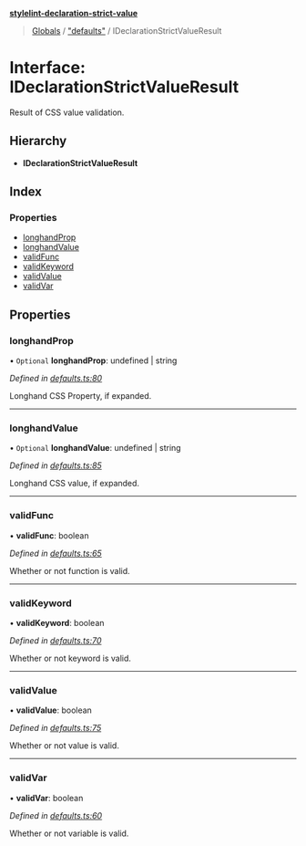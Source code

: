 **[stylelint-declaration-strict-value](../README.md)**

> [Globals](../README.md) / ["defaults"](../modules/_defaults_.md) / IDeclarationStrictValueResult

# Interface: IDeclarationStrictValueResult

Result of CSS value validation.

## Hierarchy

* **IDeclarationStrictValueResult**

## Index

### Properties

* [longhandProp](_defaults_.ideclarationstrictvalueresult.md#longhandprop)
* [longhandValue](_defaults_.ideclarationstrictvalueresult.md#longhandvalue)
* [validFunc](_defaults_.ideclarationstrictvalueresult.md#validfunc)
* [validKeyword](_defaults_.ideclarationstrictvalueresult.md#validkeyword)
* [validValue](_defaults_.ideclarationstrictvalueresult.md#validvalue)
* [validVar](_defaults_.ideclarationstrictvalueresult.md#validvar)

## Properties

### longhandProp

• `Optional` **longhandProp**: undefined \| string

*Defined in [defaults.ts:80](https://github.com/AndyOGo/stylelint-declaration-strict-value/blob/f68286d/src/defaults.ts#L80)*

Longhand CSS Property, if expanded.

___

### longhandValue

• `Optional` **longhandValue**: undefined \| string

*Defined in [defaults.ts:85](https://github.com/AndyOGo/stylelint-declaration-strict-value/blob/f68286d/src/defaults.ts#L85)*

Longhand CSS value, if expanded.

___

### validFunc

•  **validFunc**: boolean

*Defined in [defaults.ts:65](https://github.com/AndyOGo/stylelint-declaration-strict-value/blob/f68286d/src/defaults.ts#L65)*

Whether or not function is valid.

___

### validKeyword

•  **validKeyword**: boolean

*Defined in [defaults.ts:70](https://github.com/AndyOGo/stylelint-declaration-strict-value/blob/f68286d/src/defaults.ts#L70)*

Whether or not keyword is valid.

___

### validValue

•  **validValue**: boolean

*Defined in [defaults.ts:75](https://github.com/AndyOGo/stylelint-declaration-strict-value/blob/f68286d/src/defaults.ts#L75)*

Whether or not value is valid.

___

### validVar

•  **validVar**: boolean

*Defined in [defaults.ts:60](https://github.com/AndyOGo/stylelint-declaration-strict-value/blob/f68286d/src/defaults.ts#L60)*

Whether or not variable is valid.
